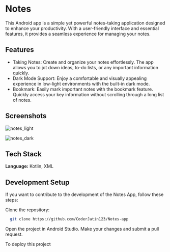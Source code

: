 # Notes

This Android app is a simple yet powerful notes-taking application designed to enhance your productivity. With a user-friendly interface and essential features, it provides a seamless experience for managing your notes.


## Features

- Taking Notes: Create and organize your notes effortlessly. The app allows you to jot down ideas, to-do lists, or any important information quickly.
- Dark Mode Support: Enjoy a comfortable and visually appealing experience in low-light environments with the built-in dark mode.
- Bookmark: Easily mark important notes with the bookmark feature. Quickly access your key information without scrolling through a long list of notes.


## Screenshots

![notes_light](https://github.com/CoderJatin123/Notes-app/assets/105649333/5d44165d-58af-437f-9545-0e485084d8d0)

![notes_dark](https://github.com/CoderJatin123/Notes-app/assets/105649333/1c80678f-3098-4127-80b9-ad2c24ba9f08)



## Tech Stack

**Language:** Kotlin, XML


## Development Setup

If you want to contribute to the development of the Notes App, follow these steps:

Clone the repository: 

```bash
  git clone https://github.com/CoderJatin123/Notes-app
```
Open the project in Android Studio.
Make your changes and submit a pull request.

To deploy this project

